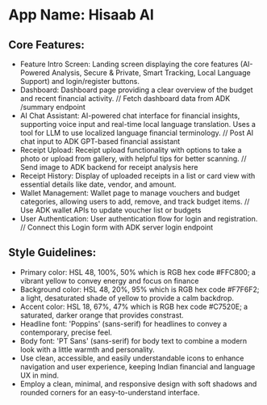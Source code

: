 # **App Name**: Hisaab AI

## Core Features:

- Feature Intro Screen: Landing screen displaying the core features (AI-Powered Analysis, Secure & Private, Smart Tracking, Local Language Support) and login/register buttons.
- Dashboard: Dashboard page providing a clear overview of the budget and recent financial activity. // Fetch dashboard data from ADK /summary endpoint
- AI Chat Assistant: AI-powered chat interface for financial insights, supporting voice input and real-time local language translation.  Uses a tool for LLM to use localized language financial terminology. // Post AI chat input to ADK GPT-based financial assistant
- Receipt Upload: Receipt upload functionality with options to take a photo or upload from gallery, with helpful tips for better scanning. // Send image to ADK backend for receipt analysis here
- Receipt History: Display of uploaded receipts in a list or card view with essential details like date, vendor, and amount.
- Wallet Management: Wallet page to manage vouchers and budget categories, allowing users to add, remove, and track budget items. // Use ADK wallet APIs to update voucher list or budgets
- User Authentication: User authentication flow for login and registration. // Connect this Login form with ADK server login endpoint

## Style Guidelines:

- Primary color: HSL 48, 100%, 50% which is RGB hex code #FFC800; a vibrant yellow to convey energy and focus on finance
- Background color: HSL 48, 20%, 95% which is RGB hex code #F7F6F2; a light, desaturated shade of yellow to provide a calm backdrop.
- Accent color: HSL 18, 67%, 47% which is RGB hex code #C7520E; a saturated, darker orange that provides constrast.
- Headline font: 'Poppins' (sans-serif) for headlines to convey a contemporary, precise feel.
- Body font: 'PT Sans' (sans-serif) for body text to combine a modern look with a little warmth and personality.
- Use clean, accessible, and easily understandable icons to enhance navigation and user experience, keeping Indian financial and language UX in mind.
- Employ a clean, minimal, and responsive design with soft shadows and rounded corners for an easy-to-understand interface.